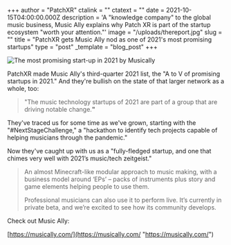 +++
author = "PatchXR"
ctalink = ""
ctatext = ""
date = 2021-10-15T04:00:00.000Z
description = 'A "knowledge company" to the global music business, Music Ally explains why Patch XR is part of the startup ecosystem "worth your attention."'
image = "/uploads/thereport.jpg"
slug = ""
title = "PatchXR gets Music Ally nod as one of 2021's most promising startups"
type = "post"
_template = "blog_post"
+++

![The most promising start-up in 2021 by Musically](/uploads/thereport.jpg)

PatchXR made Music Ally's third-quarter 2021 list, the "A to V of promising startups in 2021." And they're bullish on the state of that larger network as a whole, too:

> "The music technology startups of 2021 are part of a group that are driving notable change.**"**

They've traced us for some time as we've grown, starting with the "#NextStageChallenge," a "hackathon to identify tech projects capable of helping musicians through the pandemic."

Now they've caught up with us as a "fully-fledged startup, and one that chimes very well with 2021’s music/tech zeitgeist."

> An almost Minecraft-like modular approach to music making, with a business model around ‘EPs’ – packs of instruments plus story and game elements helping people to use them.
>
> Professional musicians can also use it to perform live. It’s currently in private beta, and we’re excited to see how its community develops.

Check out Music Ally:

[https://musically.com/](https://musically.com/ "https://musically.com/")
